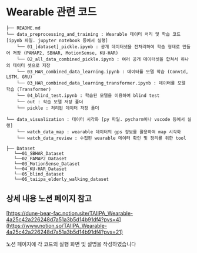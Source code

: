 # Wearable 관련 코드

```
├── README.md
└── data_preprocessing_and_training : Wearable 데이터 처리 및 학습 코드 [ipynb 파일. jupyter notebook 등에서 실행]
    └── 01_[dataset]_pickle.ipynb : 공개 데이터셋을 전처리하여 학습 형태로 만들어 저장 (PAMAP2, SBHAR, MotionSense, KU-HAR)
    └── 02_all_data_combined_pickle.ipynb : 여러 공개 데이터셋을 합쳐서 하나의 데이터 셋으로 저장
    └── 03_HAR_combined_data_learning.ipynb : 데이터를 모델 학습 (Conv1d, LSTM, GRU)
    └── 03_HAR_combined_data_learning_transformer.ipynb : 데이터를 모델 학습 (Transformer)
    └── 04_blind_test.ipynb : 학습된 모델을 이용하여 blind test
    └── out : 학습 모델 저장 폴더
    └── pickle : 처리된 데이터 저장 폴더
    
└── data_visualization : 데이터 시각화 [py 파일. pycharm이나 vscode 등에서 실행]
    └── watch_data_map : wearable 데이터의 gps 정보를 활용하여 map 시각화
    └── watch_data_review : 수집된 wearable 데이터 확인 및 정리를 위한 tool

├── Dataset
   └──01_SBHAR_Dataset
   └──02_PAMAP2_Dataset
   └──03_MotionSense_Dataset
   └──04_KU-HAR_Dataset
   └──05_blind_dataset
   └──06_taiipa_elderly_walking_dataset

```

## 상세 내용 노션 페이지 참고
[https://dune-bear-fac.notion.site/TAIIPA_Wearable-4a25c42a226248d7a51a3b5d14b91df4?pvs=4](https://www.notion.so/TAIIPA_Wearable-4a25c42a226248d7a51a3b5d14b91df4?pvs=21)

노션 페이지에 각 코드의 실행 화면 및 설명을 작성하였습니다
